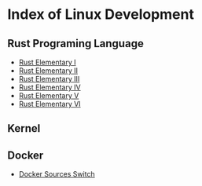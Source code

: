 # Index of Linux Development

## Rust Programing Language
* [Rust Elementary I](rust_elementary_I.md)
* [Rust Elementary II](rust_elementary_II.md)
* [Rust Elementary III](rust_elementary_III.md)
* [Rust Elementary IV](rust_elementary_IV.md)
* [Rust Elementary V](rust_elementary_V.md)
* [Rust Elementary VI](rust_elementary_VI.md)

## Kernel 
<!-- * [Kernel Dev I (todo)]()
* [Kernel Dev II (todo)]()
* [Kernel Dev III (todo)]() -->

## Docker
* [Docker Sources Switch](docker_sources_switch.md)
